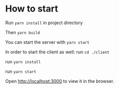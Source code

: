 # How to start

Run `yarn install` in project directory

Then `yarn build`

You can start the server with `yarn start`

In order to start the client as well:
 run `cd ./client`
 
 run `yarn install`
 
 run `yarn start`

Open [http://localhost:3000](http://localhost:3000) to view it in the browser.

